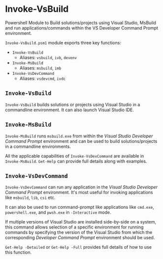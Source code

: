 # Invoke-VsBuild

Powershell Module to Build solutions/projects using Visual Studio, MsBuild and run applications/commands within the VS Developer Command Prompt environment. 

`Invoke-VsBuild.psm1` module exports three key functions:

- `Invoke-VsBuild`
  - Aliases: `vsbuild`, `ivb`, `devenv`
- `Invoke-MsBuild`
  - Aliases: `msbuild`, `imb`
- `Invoke-VsDevCommand`
  - Aliases: `vsdevcmd`, `ivdc`

## `Invoke-VsBuild`

`Invoke-VsBuild` builds solutions or projects using Visual Studio in a commandline environment. It can also launch Visual Studio IDE. 

## `Invoke-MsBuild`

`Invoke-MsBuild` runs `msbuild.exe` from within the *Visual Studio Developer Command Prompt* environment and can be used to build solutions/projects in a commandline environments.

All the applicable capabilities of `Invoke-VsDevCommand` are available in `Invoke-MsBuild`. `Get-Help` can provide full details along with examples. 

## `Invoke-VsDevCommand`

`Invoke-VsDevCommand` can run any application in the *Visual Studio Developer Command Prompt* environment. It's most useful for invoking applications like `msbuild`, `lib`, `csi` etc. 

It can also be used to run command-prompt like applications like `cmd.exe`, `powershell.exe`, and `pwsh.exe` in `-Interactive` mode. 

If multiple versions of Visual Studio are installed side-by-side on a system, this command allows selection of a specific environment for running commands by specifying the version of the Visual Studio from which the corresponding *Developer Command Prompt* environment should be used. 

`Get-Help -Detailed` or `Get-Help -Full` provides full details of how to use this function. 